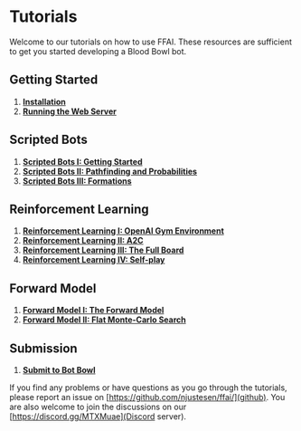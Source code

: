 # Tutorials

Welcome to our tutorials on how to use FFAI. These resources are sufficient to get you started developing a Blood Bowl bot.

## Getting Started
1. [**Installation**](installation.md)
2. [**Running the Web Server**](server.md)

## Scripted Bots
1. [**Scripted Bots I: Getting Started**](bots.md)
2. [**Scripted Bots II: Pathfinding and Probabilities**](bots-ii.md)
3. [**Scripted Bots III: Formations**](bots-iii.md)

## Reinforcement Learning
1. [**Reinforcement Learning I: OpenAI Gym Environment**](gym.md)
2. [**Reinforcement Learning II: A2C**](a2c.md)
3. [**Reinforcement Learning III: The Full Board**](a2c-full.md)
4. [**Reinforcement Learning IV: Self-play**](a2c-selfplay.md)

## Forward Model
1. [**Forward Model I: The Forward Model**](forward-model.md)
1. [**Forward Model II: Flat Monte-Carlo Search**](monte-carlo.md)

## Submission
1. [**Submit to Bot Bowl**](submit.md)

If you find any problems or have questions as you go through the tutorials, please report an issue on [https://github.com/njustesen/ffai/](github).
You are also welcome to join the discussions on our [https://discord.gg/MTXMuae](Discord server).
